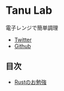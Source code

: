 # Tanu Lab

電子レンジで簡単調理

- [Twitter](https://twitter.com/___tanuchan___)
- [Github](https://github.com/tanuchan11)

## 目次

- [Rustのお勉強](./rust_study)